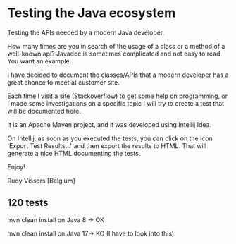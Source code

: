 # Testing the Java ecosystem

Testing the APIs needed by a modern Java developer.

How many times are you in search of the usage of a class or a method of a well-known api?
Javadoc is sometimes complicated and not easy to read. You want an example.

I have decided to document the classes/APIs that a modern developer has a great chance to meet at customer site.

Each time I visit a site (Stackoverflow) to get some help on programming, or I made some investigations on a specific topic I will try to create a test that will be documented here.

It is an Apache Maven project, and it was developed using Intellij Idea.

On Intellij, as soon as you executed the tests, you can click on the icon 'Export Test Results...' and then export the results to HTML.
That will generate a nice HTML documenting the tests.  

Enjoy! 

Rudy Vissers [Belgium]

120 tests 
-
mvn clean install on Java 8 -> OK

mvn clean install on Java 17-> KO
(I have to look into this)
